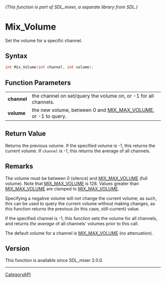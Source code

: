 ###### (This function is part of SDL_mixer, a separate library from SDL.)
# Mix_Volume

Set the volume for a specific channel.

## Syntax

```c
int Mix_Volume(int channel, int volume);

```

## Function Parameters

|                 |                                                                                 |
| --------------- | ------------------------------------------------------------------------------- |
| **channel**     | the channel on set/query the volume on, or -1 for all channels.                 |
| **volume**      | the new volume, between 0 and [MIX_MAX_VOLUME](MIX_MAX_VOLUME), or -1 to query. |

## Return Value

Returns the previous volume. If the specified volume is -1, this returns
the current volume. If `channel` is -1, this returns the average of all
channels.

## Remarks

The volume must be between 0 (silence) and [MIX_MAX_VOLUME](MIX_MAX_VOLUME)
(full volume). Note that [MIX_MAX_VOLUME](MIX_MAX_VOLUME) is 128. Values
greater than [MIX_MAX_VOLUME](MIX_MAX_VOLUME) are clamped to
[MIX_MAX_VOLUME](MIX_MAX_VOLUME).

Specifying a negative volume will not change the current volume; as such,
this can be used to query the current volume without making changes, as
this function returns the previous (in this case, still-current) value.

If the specified channel is -1, this function sets the volume for all
channels, and returns _the average_ of all channels' volumes prior to this
call.

The default volume for a channel is [MIX_MAX_VOLUME](MIX_MAX_VOLUME) (no
attenuation).

## Version

This function is available since SDL_mixer 2.0.0.

----
[CategoryAPI](CategoryAPI)

